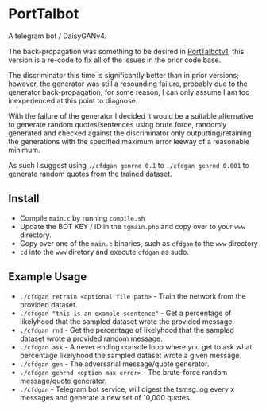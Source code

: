 # PortTalbot
A telegram bot / DaisyGANv4.

The back-propagation was something to be desired in [PortTalbotv1](https://github.com/DaisyGAN/PortTalbot); this version is a re-code to fix all of the issues in the prior code base.

The discriminator this time is significantly better than in prior versions; however, the generator was still a resounding failure, probably due to the generator back-propagation; for some reason, I can only assume I am too inexperienced at this point to diagnose.

With the failure of the generator I decided it would be a suitable alternative to generate random quotes/sentences using brute force, randomly generated and checked against the discriminator only outputting/retaining the generations with the specified maximum error leeway of a reasonable minimum.

As such I suggest using `./cfdgan genrnd 0.1` to `./cfdgan genrnd 0.001` to generate random quotes from the trained dataset.

## Install
- Compile `main.c` by running `compile.sh`
- Update the BOT KEY / ID in the `tgmain.php` and copy over to your `www` directory.
- Copy over one of the `main.c` binaries, such as `cfdgan` to the `www` directory
- `cd` into the `www` diretory and execute `cfdgan` as sudo.

## Example Usage
- ```./cfdgan retrain <optional file path>``` - Train the network from the provided dataset.
- ```./cfdgan "this is an example scentence"``` - Get a percentage of likelyhood that the sampled dataset wrote the provided message.
- ```./cfdgan rnd``` - Get the percentage of likelyhood that the sampled dataset wrote a provided random message.
- ```./cfdgan ask``` - A never ending console loop where you get to ask what percentage likelyhood the sampled dataset wrote a given message.
- ```./cfdgan gen``` - The adversarial message/quote generator.
- ```./cfdgan genrnd <option max error>``` - The brute-force random message/quote generator.
- ```./cfdgan``` - Telegram bot service, will digest the tsmsg.log every x messages and generate a new set of 10,000 quotes.

